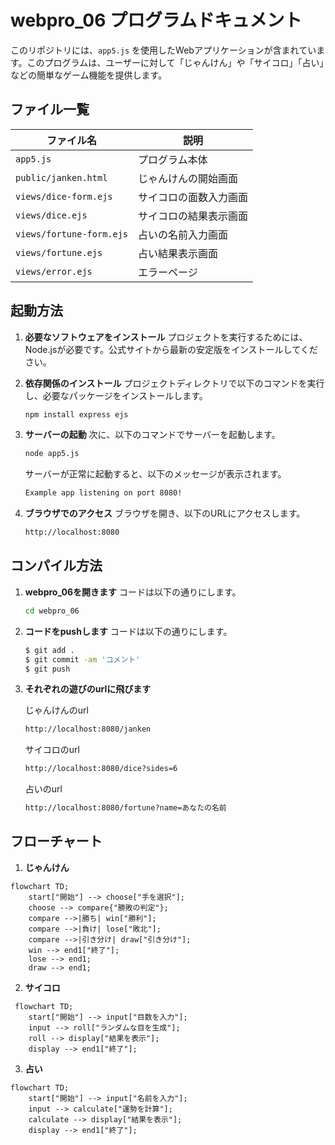 # webpro_06 プログラムドキュメント

このリポジトリには、`app5.js` を使用したWebアプリケーションが含まれています。このプログラムは、ユーザーに対して「じゃんけん」や「サイコロ」「占い」などの簡単なゲーム機能を提供します。

## ファイル一覧

| ファイル名              | 説明                               |
|-------------------------|------------------------------------|
| `app5.js`               | プログラム本体                     |
| `public/janken.html`    | じゃんけんの開始画面               |
| `views/dice-form.ejs`   | サイコロの面数入力画面             |
| `views/dice.ejs`        | サイコロの結果表示画面             |
| `views/fortune-form.ejs`| 占いの名前入力画面                |
| `views/fortune.ejs`     | 占い結果表示画面                  |
| `views/error.ejs`       | エラーページ                       |

## 起動方法

1. **必要なソフトウェアをインストール**
   プロジェクトを実行するためには、Node.jsが必要です。公式サイトから最新の安定版をインストールしてください。

2. **依存関係のインストール**
   プロジェクトディレクトリで以下のコマンドを実行し、必要なパッケージをインストールします。

   ```bash
   npm install express ejs
   ```
3. **サーバーの起動**
   次に、以下のコマンドでサーバーを起動します。

   ```bash
   node app5.js
   ```
   
   サーバーが正常に起動すると、以下のメッセージが表示されます。

   ```bash
   Example app listening on port 8080!
   ```

4. **ブラウザでのアクセス** 
   ブラウザを開き、以下のURLにアクセスします。

   ```bash
   http://localhost:8080
   ```

## コンパイル方法

1. **webpro_06を開きます**
   コードは以下の通りにします。

   ```bash
   cd webpro_06
   ```

2. **コードをpushします**
   コードは以下の通りにします。

   ```bash
   $ git add .
   $ git commit -am 'コメント'
   $ git push
   ``` 
3. **それぞれの遊びのurlに飛びます**

   じゃんけんのurl
   ```bash
   http://localhost:8080/janken
   ```

   サイコロのurl
   ```bash
   http://localhost:8080/dice?sides=6
   ```

   占いのurl
   ```bash
   http://localhost:8080/fortune?name=あなたの名前
   ```
## フローチャート

1. **じゃんけん**
 
```mermaid
flowchart TD;
    start["開始"] --> choose["手を選択"];
    choose --> compare{"勝敗の判定"};
    compare -->|勝ち| win["勝利"];
    compare -->|負け| lose["敗北"];
    compare -->|引き分け| draw["引き分け"];
    win --> end1["終了"];
    lose --> end1;
    draw --> end1;
 ```

2. **サイコロ**
   
```mermaid
 flowchart TD;
    start["開始"] --> input["目数を入力"];
    input --> roll["ランダムな目を生成"];
    roll --> display["結果を表示"];
    display --> end1["終了"];
 ```
3. **占い**

```mermaid
flowchart TD;
    start["開始"] --> input["名前を入力"];
    input --> calculate["運勢を計算"];
    calculate --> display["結果を表示"];
    display --> end1["終了"];
 ```   

